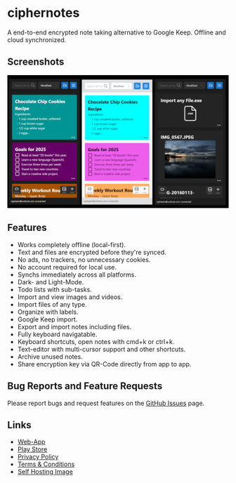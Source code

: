 # ciphernotes

A end-to-end encrypted note taking alternative to Google Keep. Offline and cloud synchronized.

## Screenshots

![screenshots](hero_tiny.png)

## Features

- Works completely offline (local-first).
- Text and files are encrypted before they're synced.
- No ads, no trackers, no unnecessary cookies.
- No account required for local use.
- Synchs immediately across all platforms.
- Dark- and Light-Mode.
- Todo lists with sub-tasks.
- Import and view images and videos.
- Import files of any type.
- Organize with labels.
- Google Keep import.
- Export and import notes including files.
- Fully keyboard navigatable.
- Keyboard shortcuts, open notes with cmd+k or ctrl+k.
- Text-editor with multi-cursor support and other shortcuts.
- Archive unused notes.
- Share encryption key via QR-Code directly from app to app.

## Bug Reports and Feature Requests

Please report bugs and request features on the [GitHub Issues](https://github.com/rapnuss/ciphernotes/issues) page.

## Links

- [Web-App](https://ciphernotes.com)
- [Play Store](https://play.google.com/store/apps/details?id=com.ciphernotes.twa)
- [Privacy Policy](https://ciphernotes.com/privacy)
- [Terms & Conditions](https://ciphernotes.com/terms)
- [Self Hosting Image](https://hub.docker.com/r/rapnuss/ciphernotes)

